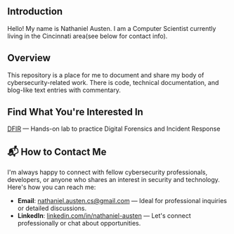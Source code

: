 ## Introduction 
Hello! My name is Nathaniel Austen. I am a Computer Scientist currently living in the Cincinnati area(see below for contact info). 

## Overview 
This repository is a place for me to document and share my body of cybersecurity-related work. There is code, technical documentation, and blog-like text entries with commentary.

## Find What You're Interested In
[DFIR](https://github.com/20austna/MyCyberProjects/tree/main/DFIR) — Hands-on lab to practice Digital Forensics and Incident Response

## 📬 How to Contact Me

I'm always happy to connect with fellow cybersecurity professionals, developers, or anyone who shares an interest in security and technology. Here's how you can reach me:

- **Email**: [nathaniel.austen.cs@gmail.com](mailto:nathaniel.austen.cs@gmail.com) — Ideal for professional inquiries or detailed discussions.  
- **LinkedIn**: [linkedin.com/in/nathaniel-austen](https://www.linkedin.com/in/nathaniel-austen-0002a7207/) — Let's connect professionally or chat about opportunities.   

